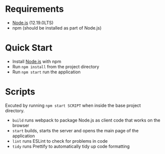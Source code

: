 # Requirements

- [Node.js](https://nodejs.org/en/) (12.19.0LTS)
- npm (should be installed as part of Node.js)

# Quick Start

- Install [Node.js](https://nodejs.org/en/) with npm
- Run ```npm install``` from the project directory
- Run ```npm start``` run the application

# Scripts

Excuted by running ```npm start SCRIPT``` when inside the base project directory.

- ```build``` runs webpack to package Node.js as client code that works on the browser
- ```start``` builds, starts the server and opens the main page of the application
- ```lint``` runs ESLint to check for problems in code
- ```tidy``` runs Prettify to automatically tidy up code formatting
